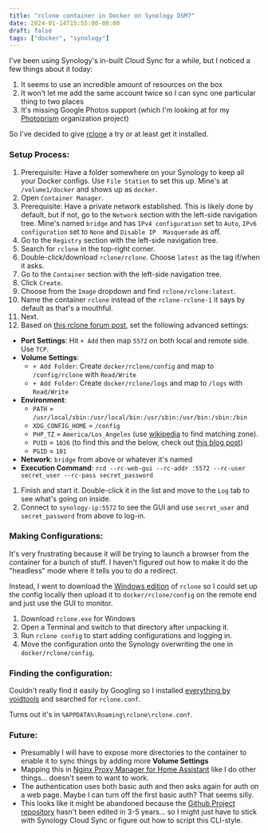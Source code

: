 ```yaml
---
title: "rclone container in Docker on Synology DSM7"
date: 2024-01-14T15:55:00-08:00
draft: false
tags: ["docker", "synology"]
---
```


I've been using Synology's in-built Cloud Sync for a while, but I noticed a few things about it today:
1. It seems to use an incredible amount of resources on the box
1. It won't let me add the same account twice so I can sync one particular thing to two places
1. It's missing Google Photos support (which I'm looking at for my [Photoprism](photoprism.md) organization project)

So I've decided to give [rclone](https://rclone.org) a try or at least get it installed.

### Setup Process:
1. Prerequisite: Have a folder somewhere on your Synology to keep all your Docker configs. Use `File Station` to set this up. Mine's at `/volume1/docker` and shows up as `docker`.
1. Open `Container Manager`.
1. Prerequisite: Have a private network established. This is likely done by default, but if not, go to the `Network` section with the left-side navigation tree. Mine's named `bridge` and has `IPv4 configuration` set to `Auto`, `IPv6 configuration` set to `None` and `Disable IP  Masquerade` as off.
1. Go to the `Registry` section with the left-side navigation tree.
1. Search for `rclone` in the top-right corner.
1. Double-click/download `rclone/rclone`. Choose `latest` as the tag if/when it asks.
1. Go to the `Container` section with the left-side navigation tree.
1. Click `Create`.
1. Choose from the `Image` dropdown and find `rclone/rclone:latest`.
1. Name the container `rclone` instead of the `rclone-rclone-1` it says by default as that's a mouthful.
1. Next.
1. Based on [this rclone forum post](https://forum.rclone.org/t/how-to-set-up-rclone-webgui-server-as-a-docker-container/14330), set the following advanced settings:
  - **Port Settings**: Hit `+ Add` then map `5572` on both local and remote side. Use `TCP`.
  - **Volume Settings**:
    - `+ Add Folder`: Create `docker/rclone/config` and map to `/config/rclone` with `Read/Write`
    - `+ Add Folder`: Create `docker/rclone/logs` and map to `/logs` with `Read/Write`
  - **Environment**:
    - `PATH` = `/usr/local/sbin:/usr/local/bin:/usr/sbin:/usr/bin:/sbin:/bin`
    - `XDG_CONFIG_HOME` = `/config`
    - `PHP_TZ` = `America/Los_Angeles` (use [wikipedia](https://en.wikipedia.org/wiki/List_of_tz_database_time_zones) to find matching zone).
    - `PUID` = `1026` (to find this and the below, check out [this blog post](https://blog.michelfailing.de/how-to-obtain-your-your-puid-and-pgid-on-a-synology-nas/))
    - `PGID` = `101`
  - **Network**: `bridge` from above or whatever it's named
  - **Execution Command**: `rcd --rc-web-gui --rc-addr :5572 --rc-user secret_user --rc-pass secret_password`
1. Finish and start it. Double-click it in the list and move to the `Log` tab to see what's going on inside.
1. Connect to `synology-ip:5572` to see the GUI and use `secret_user` and `secret_password` from above to log-in.

### Making Configurations:
It's very frustrating because it will be trying to launch a browser from the container for a bunch of stuff. I haven't figured out how to make it do the "headless" mode where it tells you to do a redirect.

Instead, I went to download the [Windows edition](https://rclone.org/downloads/) of `rclone` so I could set up the config locally then upload it to `docker/rclone/config` on the remote end and just use the GUI to monitor.

1. Download `rclone.exe` for Windows
1. Open a Terminal and switch to that directory after unpacking it.
1. Run `rclone config` to start adding configurations and logging in.
1. Move the configuration onto the Synology overwriting the one in `docker/rclone/config`.

### Finding the configuration:
Couldn't really find it easily by Googling so I installed [everything by voidtools](https://www.voidtools.com/) and searched for `rclone.conf`.

Turns out it's in `%APPDATA%\Roaming\rclone\rclone.conf`.

### Future:
- Presumably I will have to expose more directories to the container to enable it to sync things by adding more **Volume Settings**
- Mapping this in [Nginx Proxy Manager for Home Assistant](https://community.home-assistant.io/t/home-assistant-community-add-on-nginx-proxy-manager/111830) like I do other things... doesn't seem to want to work.
- The authentication uses both basic auth and then asks again for auth on a web page. Maybe I can turn off the first basic auth? That seems silly.
- This looks like it might be abandoned because the [Github Project repository](https://github.com/rclone/rclone-webui-react) hasn't been edited in 3-5 years... so I might just have to stick with Synology Cloud Sync or figure out how to script this CLI-style.

